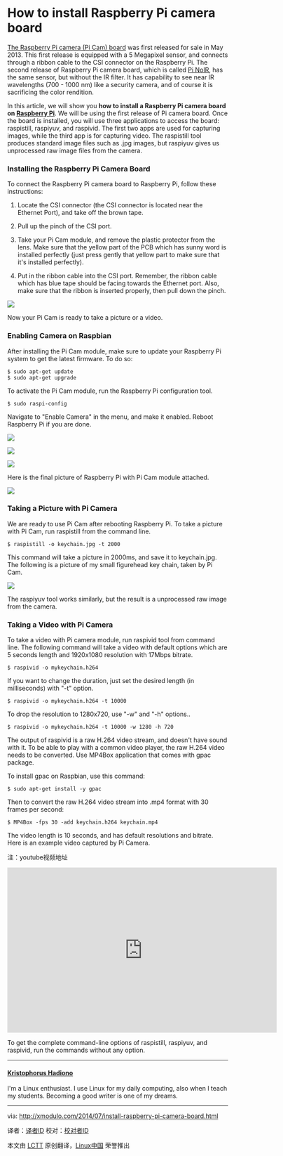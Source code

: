 How to install Raspberry Pi camera board
================================================================================
[The Raspberry Pi camera (Pi Cam) board][1] was first released for sale in May 2013. This first release is equipped with a 5 Megapixel sensor, and connects through a ribbon cable to the CSI connector on the Raspberry Pi. The second release of Raspberry Pi camera board, which is called [Pi NoIR][2], has the same sensor, but without the IR filter. It has capability to see near IR wavelengths (700 - 1000 nm) like a security camera, and of course it is sacrificing the color rendition. 

In this article, we will show you **how to install a Raspberry Pi camera board on [Raspberry Pi][3]**. We will be using the first release of Pi camera board. Once the board is installed, you will use three applications to access the board: raspistill, raspiyuv, and raspivid. The first two apps are used for capturing images, while the third app is for capturing video. The raspistill tool produces standard image files such as .jpg images, but raspiyuv gives us unprocessed raw image files from the camera.

### Installing the Raspberry Pi Camera Board ###

To connect the Raspberry Pi camera board to Raspberry Pi, follow these instructions:

1. Locate the CSI connector (the CSI connector is located near the Ethernet Port), and take off the brown tape.

2. Pull up the pinch of the CSI port.

3. Take your Pi Cam module, and remove the plastic protector from the lens. Make sure that the yellow part of the PCB which has sunny word is installed perfectly (just press gently that yellow part to make sure that it's installed perfectly).

4. Put in the ribbon cable into the CSI port. Remember, the ribbon cable which has blue tape should be facing towards the Ethernet port. Also, make sure that the ribbon is inserted properly, then pull down the pinch.

![](https://farm3.staticflickr.com/2938/14529915452_0910b2e13f_z.jpg)

Now your Pi Cam is ready to take a picture or a video.

### Enabling Camera on Raspbian ###

After installing the Pi Cam module, make sure to update your Raspberry Pi system to get the latest firmware. To do so:

    $ sudo apt-get update
    $ sudo apt-get upgrade 

To activate the Pi Cam module, run the Raspberry Pi configuration tool.

    $ sudo raspi-config 

Navigate to "Enable Camera" in the menu, and make it enabled. Reboot Raspberry Pi if you are done.

![](https://farm4.staticflickr.com/3837/14530918915_e68ca0beef_z.jpg)

![](https://farm3.staticflickr.com/2922/14344284230_6cabbe2522_z.jpg)

![](https://farm3.staticflickr.com/2923/14529915362_7a437a53cb_z.jpg)

Here is the final picture of Raspberry Pi with Pi Cam module attached.

![](https://farm3.staticflickr.com/2924/14551046653_1c37e077fd_z.jpg)

### Taking a Picture with Pi Camera ###

We are ready to use Pi Cam after rebooting Raspberry Pi. To take a picture with Pi Cam, run raspistill from the command line.

    $ raspistill -o keychain.jpg -t 2000 

This command will take a picture in 2000ms, and save it to keychain.jpg. The following is a picture of my small figurehead key chain, taken by Pi Cam.

![](https://farm4.staticflickr.com/3845/14530919095_ea0f37045a_z.jpg)

The raspiyuv tool works similarly, but the result is a unprocessed raw image from the camera.

### Taking a Video with Pi Camera ###

To take a video with Pi camera module, run raspivid tool from command line. The following command will take a video with default options which are 5 seconds length and 1920x1080 resolution with 17Mbps bitrate.

    $ raspivid -o mykeychain.h264

If you want to change the duration, just set the desired length (in milliseconds) with "-t" option.

    $ raspivid -o mykeychain.h264 -t 10000

To drop the resolution to 1280x720, use "-w" and "-h" options.. 

    $ raspivid -o mykeychain.h264 -t 10000 -w 1280 -h 720

The output of raspivid is a raw H.264 video stream, and doesn't have sound with it. To be able to play with a common video player, the raw H.264 video needs to be converted. Use MP4Box application that comes with gpac package.

To install gpac on Raspbian, use this command:

    $ sudo apt-get install -y gpac 

Then to convert the raw H.264 video stream into .mp4 format with 30 frames per second:

    $ MP4Box -fps 30 -add keychain.h264 keychain.mp4 

The video length is 10 seconds, and has default resolutions and bitrate. Here is an example video captured by Pi Camera.

注：youtube视频地址
<iframe width="615" height="376" frameborder="0" src="http://www.youtube.com/embed/3uyR2AVVwAU?version=3&amp;rel=1&amp;fs=1&amp;showsearch=0&amp;showinfo=1&amp;iv_load_policy=1&amp;wmode=transparent" type="text/html" class="youtube-player"></iframe>

To get the complete command-line options of raspistill, raspiyuv, and raspivid, run the commands without any option.


----------

#### [Kristophorus Hadiono][a] ####

I'm a Linux enthusiast. I use Linux for my daily computing, also when I teach my students. Becoming a good writer is one of my dreams.

--------------------------------------------------------------------------------

via: http://xmodulo.com/2014/07/install-raspberry-pi-camera-board.html

译者：[译者ID](https://github.com/译者ID) 校对：[校对者ID](https://github.com/校对者ID)

本文由 [LCTT](https://github.com/LCTT/TranslateProject) 原创翻译，[Linux中国](http://linux.cn/) 荣誉推出

[1]:http://xmodulo.com/go/picam
[2]:http://xmodulo.com/go/pinoir
[3]:http://xmodulo.com/go/raspberrypi
[a]:http://hadiono.org/blog
